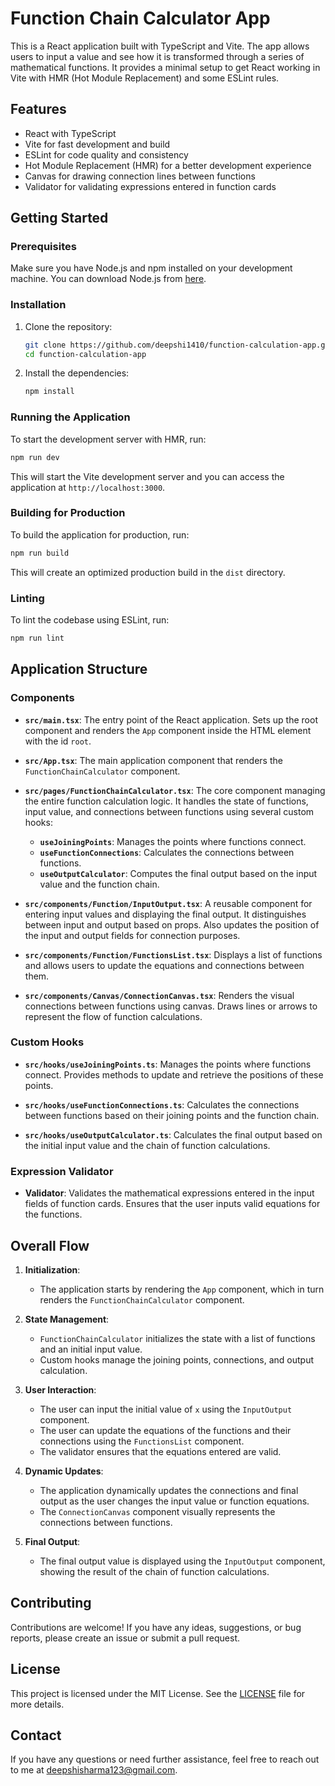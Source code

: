 # Function Chain Calculator App

This is a React application built with TypeScript and Vite. The app allows users to input a value and see how it is transformed through a series of mathematical functions. It provides a minimal setup to get React working in Vite with HMR (Hot Module Replacement) and some ESLint rules.

## Features

- React with TypeScript
- Vite for fast development and build
- ESLint for code quality and consistency
- Hot Module Replacement (HMR) for a better development experience
- Canvas for drawing connection lines between functions
- Validator for validating expressions entered in function cards

## Getting Started

### Prerequisites

Make sure you have Node.js and npm installed on your development machine. You can download Node.js from [here](https://nodejs.org/).

### Installation

1. Clone the repository:
   ```bash
   git clone https://github.com/deepshi1410/function-calculation-app.git
   cd function-calculation-app
   ```

2. Install the dependencies:
   ```bash
   npm install
   ```

### Running the Application

To start the development server with HMR, run:
```bash
npm run dev
```

This will start the Vite development server and you can access the application at `http://localhost:3000`.

### Building for Production

To build the application for production, run:
```bash
npm run build
```

This will create an optimized production build in the `dist` directory.

### Linting

To lint the codebase using ESLint, run:
```bash
npm run lint
```

## Application Structure

### Components

- **`src/main.tsx`**: The entry point of the React application. Sets up the root component and renders the `App` component inside the HTML element with the id `root`.
  
- **`src/App.tsx`**: The main application component that renders the `FunctionChainCalculator` component.
  
- **`src/pages/FunctionChainCalculator.tsx`**: The core component managing the entire function calculation logic. It handles the state of functions, input value, and connections between functions using several custom hooks:
  - **`useJoiningPoints`**: Manages the points where functions connect.
  - **`useFunctionConnections`**: Calculates the connections between functions.
  - **`useOutputCalculator`**: Computes the final output based on the input value and the function chain.

- **`src/components/Function/InputOutput.tsx`**: A reusable component for entering input values and displaying the final output. It distinguishes between input and output based on props. Also updates the position of the input and output fields for connection purposes.
  
- **`src/components/Function/FunctionsList.tsx`**: Displays a list of functions and allows users to update the equations and connections between them.
  
- **`src/components/Canvas/ConnectionCanvas.tsx`**: Renders the visual connections between functions using canvas. Draws lines or arrows to represent the flow of function calculations.

### Custom Hooks

- **`src/hooks/useJoiningPoints.ts`**: Manages the points where functions connect. Provides methods to update and retrieve the positions of these points.
  
- **`src/hooks/useFunctionConnections.ts`**: Calculates the connections between functions based on their joining points and the function chain.
  
- **`src/hooks/useOutputCalculator.ts`**: Calculates the final output based on the initial input value and the chain of function calculations.

### Expression Validator

- **Validator**: Validates the mathematical expressions entered in the input fields of function cards. Ensures that the user inputs valid equations for the functions.

## Overall Flow

1. **Initialization**:
   - The application starts by rendering the `App` component, which in turn renders the `FunctionChainCalculator` component.

2. **State Management**:
   - `FunctionChainCalculator` initializes the state with a list of functions and an initial input value.
   - Custom hooks manage the joining points, connections, and output calculation.

3. **User Interaction**:
   - The user can input the initial value of `x` using the `InputOutput` component.
   - The user can update the equations of the functions and their connections using the `FunctionsList` component.
   - The validator ensures that the equations entered are valid.

4. **Dynamic Updates**:
   - The application dynamically updates the connections and final output as the user changes the input value or function equations.
   - The `ConnectionCanvas` component visually represents the connections between functions.

5. **Final Output**:
   - The final output value is displayed using the `InputOutput` component, showing the result of the chain of function calculations.

## Contributing

Contributions are welcome! If you have any ideas, suggestions, or bug reports, please create an issue or submit a pull request.

## License

This project is licensed under the MIT License. See the [LICENSE](LICENSE) file for more details.

## Contact

If you have any questions or need further assistance, feel free to reach out to me at deepshisharma123@gmail.com.

